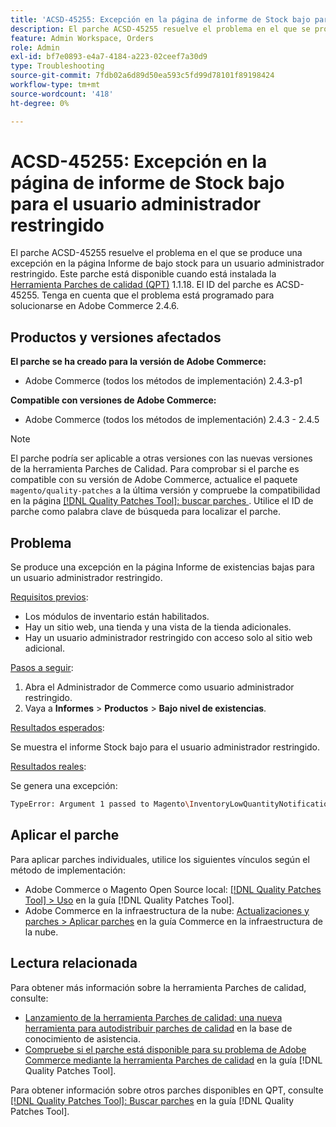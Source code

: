 ```yaml
---
title: 'ACSD-45255: Excepción en la página de informe de Stock bajo para el usuario administrador restringido'
description: El parche ACSD-45255 resuelve el problema en el que se produce una excepción en la página Informe de bajo stock para un usuario administrador restringido. Este parche está disponible cuando está instalada la [Quality Patches Tool (QPT)](https://experienceleague.adobe.com/es/docs/commerce-operations/tools/quality-patches-tool/quality-patches-tool-to-self-serve-quality-patches) 1.1.18. El ID del parche es ACSD-45255. Tenga en cuenta que el problema está programado para solucionarse en Adobe Commerce 2.4.6.
feature: Admin Workspace, Orders
role: Admin
exl-id: bf7e0893-e4a7-4184-a223-02ceef7a30d9
type: Troubleshooting
source-git-commit: 7fdb02a6d89d50ea593c5fd99d78101f89198424
workflow-type: tm+mt
source-wordcount: '418'
ht-degree: 0%

---
```


# ACSD-45255: Excepción en la página de informe de Stock bajo para el usuario administrador restringido

El parche ACSD-45255 resuelve el problema en el que se produce una excepción en la página Informe de bajo stock para un usuario administrador restringido. Este parche está disponible cuando está instalada la [Herramienta Parches de calidad (QPT)](https://experienceleague.adobe.com/es/docs/commerce-operations/tools/quality-patches-tool/quality-patches-tool-to-self-serve-quality-patches) 1.1.18. El ID del parche es ACSD-45255. Tenga en cuenta que el problema está programado para solucionarse en Adobe Commerce 2.4.6.

## Productos y versiones afectados

**El parche se ha creado para la versión de Adobe Commerce:**

* Adobe Commerce (todos los métodos de implementación) 2.4.3-p1

**Compatible con versiones de Adobe Commerce:**

* Adobe Commerce (todos los métodos de implementación) 2.4.3 - 2.4.5

>[!NOTE]
>
>El parche podría ser aplicable a otras versiones con las nuevas versiones de la herramienta Parches de Calidad. Para comprobar si el parche es compatible con su versión de Adobe Commerce, actualice el paquete `magento/quality-patches` a la última versión y compruebe la compatibilidad en la página [[!DNL Quality Patches Tool]: buscar parches &#x200B;](https://experienceleague.adobe.com/es/docs/commerce-operations/tools/quality-patches-tool/quality-patches-tool-to-self-serve-quality-patches). Utilice el ID de parche como palabra clave de búsqueda para localizar el parche.

## Problema

Se produce una excepción en la página Informe de existencias bajas para un usuario administrador restringido.

<u>Requisitos previos</u>:

* Los módulos de inventario están habilitados.
* Hay un sitio web, una tienda y una vista de la tienda adicionales.
* Hay un usuario administrador restringido con acceso solo al sitio web adicional.

<u>Pasos a seguir</u>:

1. Abra el Administrador de Commerce como usuario administrador restringido.
1. Vaya a **Informes** > **Productos** > **Bajo nivel de existencias**.

<u>Resultados esperados</u>:

Se muestra el informe Stock bajo para el usuario administrador restringido.

<u>Resultados reales</u>:

Se genera una excepción:

```bash
TypeError: Argument 1 passed to Magento\InventoryLowQuantityNotification\Model\ResourceModel\LowQuantityCollection\Interceptor::addStoreFilter() must be of the type int, array given, called in ../app/code/Magento/AdminGws/Plugin/CollectionFilter.php on line 101 and defined in ../generated/code/Magento/InventoryLowQuantityNotification/Model/ResourceModel/LowQuantityCollection/Interceptor.php:20
```

## Aplicar el parche

Para aplicar parches individuales, utilice los siguientes vínculos según el método de implementación:

* Adobe Commerce o Magento Open Source local: [[!DNL Quality Patches Tool] > Uso](/help/tools/quality-patches-tool/usage.md) en la guía [!DNL Quality Patches Tool].
* Adobe Commerce en la infraestructura de la nube: [Actualizaciones y parches > Aplicar parches](https://experienceleague.adobe.com/docs/commerce-cloud-service/user-guide/develop/upgrade/apply-patches.html?lang=es) en la guía Commerce en la infraestructura de la nube.

## Lectura relacionada

Para obtener más información sobre la herramienta Parches de calidad, consulte:

* [Lanzamiento de la herramienta Parches de calidad: una nueva herramienta para autodistribuir parches de calidad](https://experienceleague.adobe.com/es/docs/commerce-operations/tools/quality-patches-tool/quality-patches-tool-to-self-serve-quality-patches) en la base de conocimiento de asistencia.
* [Compruebe si el parche está disponible para su problema de Adobe Commerce mediante la herramienta Parches de calidad](/help/tools/quality-patches-tool/patches-available-in-qpt/check-patch-for-magento-issue-with-magento-quality-patches.md) en la guía [!DNL Quality Patches Tool].

Para obtener información sobre otros parches disponibles en QPT, consulte [[!DNL Quality Patches Tool]: Buscar parches](https://experienceleague.adobe.com/tools/commerce-quality-patches/index.html?lang=es) en la guía [!DNL Quality Patches Tool].
